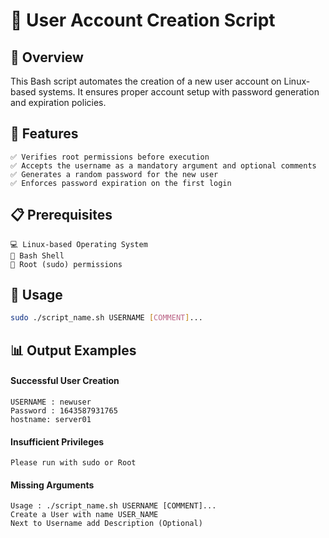 # 👥 User Account Creation Script
## 📌 Overview
This Bash script automates the creation of a new user account on Linux-based systems. It ensures proper account setup with password generation and expiration policies.
## 🚀 Features

    ✅ Verifies root permissions before execution
    ✅ Accepts the username as a mandatory argument and optional comments
    ✅ Generates a random password for the new user
    ✅ Enforces password expiration on the first login

## 📋 Prerequisites

    💻 Linux-based Operating System
    🐚 Bash Shell
    🔐 Root (sudo) permissions
## 🔧 Usage

```bash
sudo ./script_name.sh USERNAME [COMMENT]...
```

## 📊 Output Examples
#### Successful User Creation
```
USERNAME : newuser
Password : 1643587931765
hostname: server01
```


#### Insufficient Privileges
```
Please run with sudo or Root
```

#### Missing Arguments
```
Usage : ./script_name.sh USERNAME [COMMENT]...
Create a User with name USER_NAME
Next to Username add Description (Optional)
```
